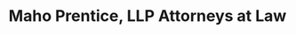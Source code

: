 ---
title: "Maho Prentice, LLP Attorneys at Law"
url: /oxnard/maho-prentice-llp-attorneys-at-law/
shop: Allgemein
---